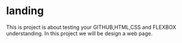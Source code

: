 # landing
This is project is about testing your GITHUB,HTML,CSS and FLEXBOX understanding. 
In this project we will be design a web page.
